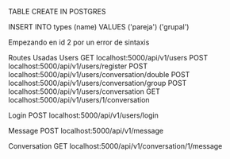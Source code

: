 TABLE CREATE IN POSTGRES

INSERT INTO types (name) VALUES ('pareja') ('grupal')

Empezando en id 2 por un error de sintaxis

Routes Usadas
Users
GET  localhost:5000/api/v1/users
POST localhost:5000/api/v1/users/register
POST localhost:5000/api/v1/users/conversation/double
POST localhost:5000/api/v1/users/conversation/group
POST localhost:5000/api/v1/users/conversation
GET  localhost:5000/api/v1/users/1/conversation

Login
POST localhost:5000/api/v1/users/login

Message
POST localhost:5000/api/v1/message

Conversation
GET  localhost:5000/api/v1/conversation/1/message
